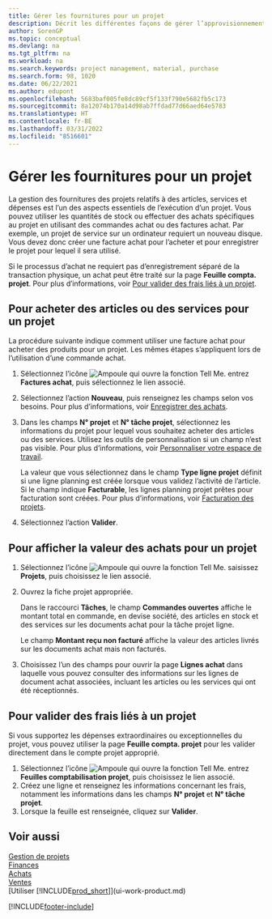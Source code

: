 ```yaml
---
title: Gérer les fournitures pour un projet
description: Décrit les différentes façons de gérer l’approvisionnement et l’achat de matériel et de services pour les projets.
author: SorenGP
ms.topic: conceptual
ms.devlang: na
ms.tgt_pltfrm: na
ms.workload: na
ms.search.keywords: project management, material, purchase
ms.search.form: 98, 1020
ms.date: 06/22/2021
ms.author: edupont
ms.openlocfilehash: 5683baf005fe8dc89cf5f133f790e5682fb5c173
ms.sourcegitcommit: 8a12074b170a14d98ab7ffdad77d66aed64e5783
ms.translationtype: HT
ms.contentlocale: fr-BE
ms.lasthandoff: 03/31/2022
ms.locfileid: "8516601"
---
```

# <a name="manage-job-supplies"></a>Gérer les fournitures pour un projet
La gestion des fournitures des projets relatifs à des articles, services et dépenses est l’un des aspects essentiels de l’exécution d’un projet. Vous pouvez utiliser les quantités de stock ou effectuer des achats spécifiques au projet en utilisant des commandes achat ou des factures achat. Par exemple, un projet de service sur un ordinateur requiert un nouveau disque. Vous devez donc créer une facture achat pour l’acheter et pour enregistrer le projet pour lequel il sera utilisé.

Si le processus d’achat ne requiert pas d’enregistrement séparé de la transaction physique, un achat peut être traité sur la page **Feuille compta. projet**. Pour plus d′informations, voir [Pour valider des frais liés à un projet](projects-how-manage-project-supplies.md#to-post-a-job-related-expense).

## <a name="to-purchase-items-or-services-for-a-job"></a>Pour acheter des articles ou des services pour un projet
La procédure suivante indique comment utiliser une facture achat pour acheter des produits pour un projet. Les mêmes étapes s’appliquent lors de l’utilisation d’une commande achat.  

1. Sélectionnez l’icône ![Ampoule qui ouvre la fonction Tell Me.](media/ui-search/search_small.png "Dites-moi ce que vous voulez faire") entrez **Factures achat**, puis sélectionnez le lien associé.  
2. Sélectionnez l’action **Nouveau**, puis renseignez les champs selon vos besoins. Pour plus d’informations, voir [Enregistrer des achats](purchasing-how-record-purchases.md).
3. Dans les champs **N° projet** et **N° tâche projet**, sélectionnez les informations du projet pour lequel vous souhaitez acheter des articles ou des services. Utilisez les outils de personnalisation si un champ n’est pas visible. Pour plus d’informations, voir [Personnaliser votre espace de travail](ui-personalization-user.md).

    La valeur que vous sélectionnez dans le champ **Type ligne projet** définit si une ligne planning est créée lorsque vous validez l’activité de l’article. Si le champ indique **Facturable**, les lignes planning projet prêtes pour facturation sont créées. Pour plus d’informations, voir [Facturation des projets](projects-how-invoice-jobs.md).
4. Sélectionnez l’action **Valider**.

## <a name="to-view-the-value-of-purchases-for-a-job"></a>Pour afficher la valeur des achats pour un projet
1. Sélectionnez l’icône ![Ampoule qui ouvre la fonction Tell Me.](media/ui-search/search_small.png "Dites-moi ce que vous voulez faire") saisissez **Projets**, puis choisissez le lien associé.
2. Ouvrez la fiche projet appropriée.

    Dans le raccourci **Tâches**, le champ **Commandes ouvertes** affiche le montant total en commande, en devise société, des articles en stock et des services sur les documents achat pour la tâche projet ligne.  

    Le champ **Montant reçu non facturé** affiche la valeur des articles livrés sur les documents achat mais non facturés.  
3. Choisissez l’un des champs pour ouvrir la page **Lignes achat** dans laquelle vous pouvez consulter des informations sur les lignes de document achat associées, incluant les articles ou les services qui ont été réceptionnés.

## <a name="to-post-a-job-related-expense"></a>Pour valider des frais liés à un projet
Si vous supportez les dépenses extraordinaires ou exceptionnelles du projet, vous pouvez utiliser la page **Feuille compta. projet** pour les valider directement dans le compte projet approprié.

1. Sélectionnez l’icône ![Ampoule qui ouvre la fonction Tell Me.](media/ui-search/search_small.png "Dites-moi ce que vous voulez faire") entrez **Feuilles comptabilisation projet**, puis choisissez le lien associé.  
2. Créez une ligne et renseignez les informations concernant les frais, notamment les informations dans les champs **N° projet** et **N° tâche projet**.  
3. Lorsque la feuille est renseignée, cliquez sur **Valider**.

## <a name="see-also"></a>Voir aussi
[Gestion de projets](projects-manage-projects.md)  
[Finances](finance.md)  
[Achats](purchasing-manage-purchasing.md)         
[Ventes](sales-manage-sales.md)      
[Utiliser [!INCLUDE[prod_short](includes/prod_short.md)]](ui-work-product.md)  


[!INCLUDE[footer-include](includes/footer-banner.md)]
